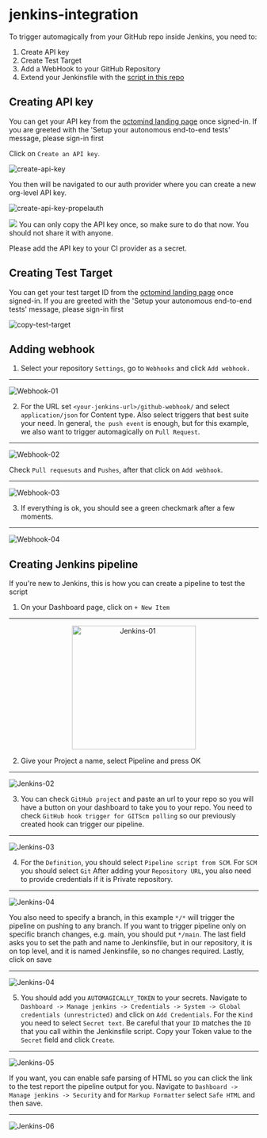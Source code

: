 # jenkins-integration

To trigger automagically from your GitHub repo inside Jenkins, you need to:

1. Create API key
2. Create Test Target
3. Add a WebHook to your GitHub Repository
4. Extend your Jenkinsfile with the [script in this repo](Jenkinsfile)

## Creating API key
You can get your API key from the [octomind landing page](https://app.octomind.dev) once signed-in.
If you are greeted with the 'Setup your autonomous end-to-end tests' message, please sign-in first

Click on `Create an API key`.

![create-api-key](/docs/create-api-key.png)

You then will be navigated to our auth provider where you can create a new org-level API key.

![create-api-key-propelauth](/docs/create-api-key-propelauth.png)

![](/docs/create-api-key-copy.png)
You can only copy the API key once, so make sure to do that now. You should not share it with anyone.

Please add the API key to your CI provider as a secret.

## Creating Test Target

You can get your test target ID from the [octomind landing page](https://app.octomind.dev) once signed-in.
If you are greeted with the 'Setup your autonomous end-to-end tests' message, please sign-in first


![copy-test-target](/docs/copy-test-target.png)

## Adding webhook

1. Select your repository `Settings`, go to `Webhooks` and click `Add webhook.`
___
![Webhook-01](/docs/Webhook-01.png)

2. For the  URL set `<your-jenkins-url>/github-webhook/` and select `application/json` for Content type.
Also select triggers that best suite your need. 
In general, `the push event` is enough, but for this example, we also want to trigger automagically on `Pull Request`.
___
![Webhook-02](/docs/Webhook-02.png)

Check `Pull requesuts` and `Pushes`, after that click on `Add webhook`.
___
![Webhook-03](/docs/Webhook-03.png)

3. If everything is ok, you should see a green checkmark after a few moments.
___
![Webhook-04](/docs/Webhook-04.png)

## Creating Jenkins pipeline

If you're new to Jenkins, this is how you can create a pipeline to test the script

1. On your Dashboard page, click on `+ New Item`
___
<p align="center">
<img src="docs/Jenkins-01.png" alt="Jenkins-01" width="250"/>
</p>

2. Give your Project a name, select Pipeline and press OK
___
![Jenkins-02](/docs/Jenkins-02.png)

3. You can check `GitHub project` and paste an url to your repo so you will have a button on your dashboard to take you to your repo.
You need to check `GitHub hook trigger for GITScm polling` so our previously created hook can trigger our pipeline.
___
![Jenkins-03](/docs/Jenkins-03.png)

4. For the `Definition`, you should select `Pipeline script from SCM`.
For `SCM` you should select `Git`
After adding your `Repository URL`, you also need to provide credentials if it is Private repository.
___
![Jenkins-04](/docs/Jenkins-05.png)

You also need to specify a branch, in this example `*/*` will trigger the pipeline on pushing to any branch.
If you want to trigger pipeline only on specific branch changes, e.g. main, you should put `*/main`.
The last field asks you to set the path and name to Jenkinsfile, but in our repository, it is on top level, and it is named Jenkinsfile, so no changes required.
Lastly, click on save
___
![Jenkins-04](/docs/Jenkins-05.png)

5. You should add you `AUTOMAGICALLY_TOKEN` to your secrets. Navigate to `Dashboard -> Manage jenkins -> Credentials -> System -> Global credentials (unrestricted)` and click on `Add Credentials`.
For the `Kind` you need to select `Secret text`. Be careful that your `ID` matches the `ID` that you call within the Jenkinsfile script. Copy your Token value to the `Secret` field and click `Create`.
___
![Jenkins-05](/docs/Jenkins-05.png)


If you want, you can enable safe parsing of HTML so you can click the link to the test report the pipeline output for you.
Navigate to `Dashboard -> Manage jenkins -> Security` and for `Markup Formatter` select `Safe HTML` and then save.
___
![Jenkins-06](/docs/Jenkins-06.png)
